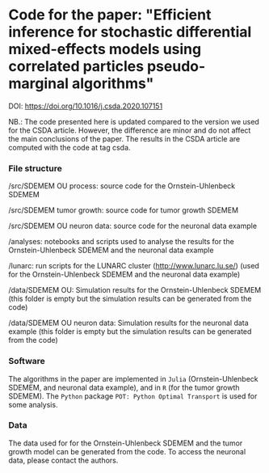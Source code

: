 # Code for the paper: "Efficient inference for stochastic differential mixed-effects models using correlated particles pseudo-marginal algorithms"

DOI: https://doi.org/10.1016/j.csda.2020.107151

NB.: The code presented here is updated compared to the version we used for the CSDA article. However, the difference are minor and do not affect the main conclusions of the paper. The results in the CSDA article are computed with the code at tag csda.

### File structure

/src/SDEMEM OU process: source code for the Ornstein-Uhlenbeck SDEMEM

/src/SDEMEM tumor growth: source code for tumor growth SDEMEM

/src/SDEMEM OU neuron data: source code for the neuronal data example

/analyses: notebooks and scripts used to analyse the results for the Ornstein-Uhlenbeck SDEMEM and the neuronal data example

/lunarc: run scripts for the LUNARC cluster (http://www.lunarc.lu.se/) (used for the Ornstein-Uhlenbeck SDEMEM and the neuronal data example)

/data/SDEMEM OU: Simulation results for the Ornstein-Uhlenbeck SDEMEM (this folder is empty but the simulation results can be generated from the code)

/data/SDEMEM OU neuron data: Simulation results for the neuronal data example (this folder is empty but the simulation results can be generated from the code)

### Software

The algorithms in the paper are implemented in `Julia` (Ornstein-Uhlenbeck SDEMEM, and neuronal data example), and in `R` (for the tumor growth SDEMEM). The `Python` package  `POT: Python Optimal Transport` is used for some analysis. 

### Data

The data used for for the  Ornstein-Uhlenbeck SDEMEM and the tumor growth model can be generated from the code. To access the neuronal data, please contact the authors.
